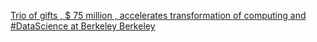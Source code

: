[Trio of gifts , $ 75 million , accelerates transformation of computing and #DataScience at Berkeley   Berkeley](https://qi.tc/qi/117567)